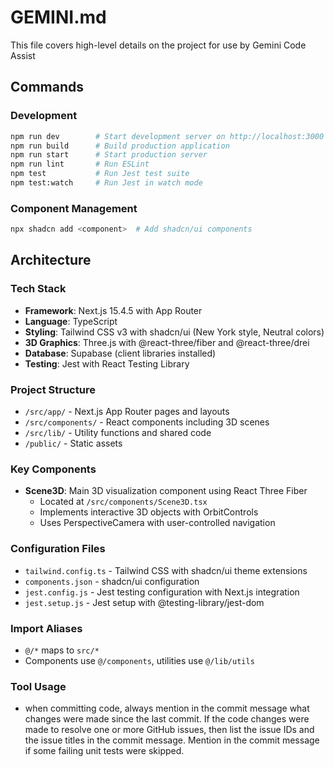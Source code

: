 # GEMINI.md

This file covers high-level details on the project for use by Gemini Code Assist

## Commands

### Development
```bash
npm run dev        # Start development server on http://localhost:3000
npm run build      # Build production application
npm run start      # Start production server
npm run lint       # Run ESLint
npm test           # Run Jest test suite
npm test:watch     # Run Jest in watch mode
```

### Component Management
```bash
npx shadcn add <component>  # Add shadcn/ui components
```

## Architecture

### Tech Stack
- **Framework**: Next.js 15.4.5 with App Router
- **Language**: TypeScript
- **Styling**: Tailwind CSS v3 with shadcn/ui (New York style, Neutral colors)
- **3D Graphics**: Three.js with @react-three/fiber and @react-three/drei
- **Database**: Supabase (client libraries installed)
- **Testing**: Jest with React Testing Library

### Project Structure
- `/src/app/` - Next.js App Router pages and layouts
- `/src/components/` - React components including 3D scenes
- `/src/lib/` - Utility functions and shared code
- `/public/` - Static assets

### Key Components
- **Scene3D**: Main 3D visualization component using React Three Fiber
  - Located at `/src/components/Scene3D.tsx`
  - Implements interactive 3D objects with OrbitControls
  - Uses PerspectiveCamera with user-controlled navigation

### Configuration Files
- `tailwind.config.ts` - Tailwind CSS with shadcn/ui theme extensions
- `components.json` - shadcn/ui configuration
- `jest.config.js` - Jest testing configuration with Next.js integration
- `jest.setup.js` - Jest setup with @testing-library/jest-dom

### Import Aliases
- `@/*` maps to `src/*`
- Components use `@/components`, utilities use `@/lib/utils`

### Tool Usage
- when committing code, always mention in the commit message what changes were made since the last commit. If the code changes were made to resolve one or more GitHub issues, then list the issue IDs and the issue titles in the commit message. Mention in the commit message if some failing unit tests were skipped.
